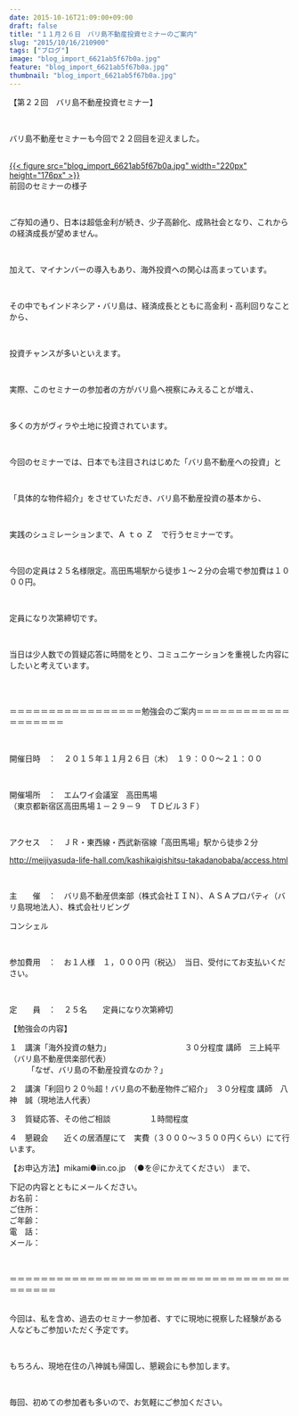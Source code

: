 ```yaml
---
date: 2015-10-16T21:09:00+09:00
draft: false
title: "１１月２６日　バリ島不動産投資セミナーのご案内"
slug: "2015/10/16/210900"
tags: ["ブログ"]
image: "blog_import_6621ab5f67b0a.jpg"
feature: "blog_import_6621ab5f67b0a.jpg"
thumbnail: "blog_import_6621ab5f67b0a.jpg"
---
```

<p>【第２２回　バリ島不動産投資セミナー】</p><br/><p>バリ島不動産セミナーも今回で２２回目を迎えました。</p><p><br/><a href="blog_import_6621ab6079a92.jpg">{{< figure src="blog_import_6621ab5f67b0a.jpg" width="220px" height="176px" >}}</a><br/>前回のセミナーの様子</p><br/><p>ご存知の通り、日本は超低金利が続き、少子高齢化、成熟社会となり、これからの経済成長が望めません。</p><br/><p>加えて、マイナンバーの導入もあり、海外投資への関心は高まっています。</p><br/><p>その中でもインドネシア・バリ島は、経済成長とともに高金利・高利回りなことから、</p><br/><p>投資チャンスが多いといえます。</p><br/><p>実際、このセミナーの参加者の方がバリ島へ視察にみえることが増え、</p><br/><p>多くの方がヴィラや土地に投資されています。</p><br/><p>今回のセミナーでは、日本でも注目されはじめた「バリ島不動産への投資」と</p><br/><p>「具体的な物件紹介」をさせていただき、バリ島不動産投資の基本から、</p><br/><p>実践のシュミレーションまで、Ａ ｔｏ Ｚ　で行うセミナーです。</p><br/><p>今回の定員は２５名様限定。高田馬場駅から徒歩１～２分の会場で参加費は１０００円。</p><br/><p>定員になり次第締切です。</p><br/><p> 当日は少人数での質疑応答に時間をとり、コミュニケーションを重視した内容にしたいと考えています。</p><br/><br/><p> ＝＝＝＝＝＝＝＝＝＝＝＝＝＝＝＝＝勉強会のご案内＝＝＝＝＝＝＝＝＝＝＝＝＝＝＝＝＝＝＝</p><br/><p>開催日時　：　２０１５年１１月２６日（木）　１９：００～２１：００</p><br/><p>開催場所　：　エムワイ会議室　高田馬場<br/> （東京都新宿区高田馬場１－２９－９　ＴＤビル３Ｆ）</p><br/><p>アクセス　：　ＪＲ・東西線・西武新宿線「高田馬場」駅から徒歩２分</p><p><a href="http://meijiyasuda-life-hall.com/kashikaigishitsu-takadanobaba/access.html">http://meijiyasuda-life-hall.com/kashikaigishitsu-takadanobaba/access.html</a></p><br/><p>主　　催　：　バリ島不動産倶楽部（株式会社ＩＩＮ）、ＡＳＡプロパティ（バリ島現地法人）、株式会社リビング</p><p>コンシェル</p><br/><p>参加費用　：　お１人様　１，０００円（税込）　当日、受付にてお支払いください。</p><br/><p>定　　員　：　２５名　　定員になり次第締切</p><p> </p><p>【勉強会の内容】</p><p>１　講演「海外投資の魅力」　　　　　　　　　　３０分程度 講師　三上純平（バリ島不動産倶楽部代表）<br/>　　 「なぜ、バリ島の不動産投資なのか？」</p><p>２　講演「利回り２０％超！バリ島の不動産物件ご紹介」　３０分程度 講師　八神　誠（現地法人代表）</p><p>３　質疑応答、その他ご相談　　　　　１時間程度</p><p>４　懇親会　　近くの居酒屋にて　実費（３０００～３５００円くらい）にて行います。</p><p> </p><p>【お申込方法】mikami●iin.co.jp　（●を＠にかえてください） まで、</p><p>下記の内容とともにメールください。<br/>お名前：<br/>ご住所：<br/>ご年齢：<br/> 電　話：<br/>メール：</p><br/><p>＝＝＝＝＝＝＝＝＝＝＝＝＝＝＝＝＝＝＝＝＝＝＝＝＝＝＝＝＝＝＝＝＝＝＝＝＝＝＝＝＝＝</p><p><br/>今回は、私を含め、過去のセミナー参加者、すでに現地に視察した経験がある人などもご参加いただく予定です。</p><br/><p>もちろん、現地在住の八神誠も帰国し、懇親会にも参加します。</p><br/><p>毎回、初めての参加者も多いので、お気軽にご参加ください。</p><br/>

